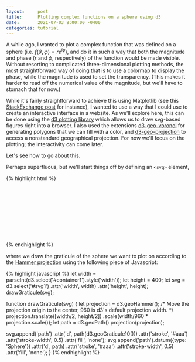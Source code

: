 ```yaml
---
layout: 	post
title: 		Plotting complex functions on a sphere using d3
date:   	2021-07-03 8:00:00 -0400
categories:	tutorial
---
```


<script src='https://d3js.org/d3.v7.min.js'></script>
<script src='https://cdn.jsdelivr.net/npm/d3-geo-projection@4'></script>
<script src='https://unpkg.com/d3-geo-voronoi@1.6.0/dist/d3-geo-voronoi.min.js'></script>
<script src='https://cdnjs.cloudflare.com/ajax/libs/mathjs/9.4.3/math.js'></script>
<script>
  let icefirecolors = ['#000000', '#001f4d', '#003786', '#0e58a8', '#217eb8', '#30a4ca', '#54c8df', '#9be4ef', '#e1e9d1', '#f3d573', '#e7b000', '#da8200', '#c65400', '#ac2301', '#820000', '#4c0000', '#040100'];
  let icefire = d3.interpolateRgbBasis(icefirecolors);
</script>

A while ago, I wanted to plot a complex function that was defined on a sphere (i.e. $f(\vartheta, \varphi) = r e^{i\phi}$), and do it in such a way that both the magnitude and phase ($r$ and $\phi$, respectively) of the function would be made visible. Without resorting to complicated three-dimensional plotting methods, the most straightforward way of doing that is to use a colormap to display the phase, while the magnitude is used to set the transparency. (This makes it harder to read off the numerical value of the magnitude, but we'll have to stomach that for now.)

<!--more-->

While it's fairly straightforward to achieve this using Matplotlib (see this [StackExchange post](https://stackoverflow.com/questions/32177718/use-a-variable-to-set-alpha-opacity-in-a-colormap) for instance), I wanted to use a way that I could use to create an interactive interface in a website. As we'll explore here, this can be done using the [d3 plotting library](https://d3js.org/) which allows us to draw svg-based figures right into a browser. I also used the extensions [d3-geo-voronoi](https://github.com/Fil/d3-geo-voronoi) for generating polygons that we can fill with a color, and [d3-geo-projection](https://github.com/d3/d3-geo-projection) to access a nonstandard geographical projection. For now we'll focus on the plotting; the interactivity can come later.

Let's see how to go about this.

Perhaps superfluous, but we'll start things off by defining an `<svg>` element,

{%  highlight html %}
<div id = 'container1'>
  <svg id = 'svg1'></svg>
</div>
{% endhighlight %}

where we draw the graticule of the sphere we want to plot on according to the [Hammer projection](https://en.wikipedia.org/wiki/Hammer_projection) using the following piece of Javascript:

{% highlight javascript %}
let width = parseInt(d3.select('#container1').style('width'));
let height = 400;
let svg = d3.select('#svg1')
  .attr('width', width)
  .attr('height', height);
drawGraticule(svg);

function drawGraticule(svg) {
  let projection = d3.geoHammer();
  /* Move the projection origin to the center,
  960 is d3's default projection width. */
  projection.translate([width/2, height/2])
    .scale(width/960 * projection.scale());
  let path = d3.geoPath().projection(projection);

  svg.append('path')
    .attr('d', path(d3.geoGraticule10()))
    .attr('stroke', '#aaa')
    .attr('stroke-width', 0.5)
    .attr('fill', 'none');
  svg.append('path').datum({type: 'Sphere'})
    .attr('d', path)
    .attr('stroke', '#aaa')
    .attr('stroke-width', 0.5)
    .attr('fill', 'none');
}
{% endhighlight %}

<div markdown = '0' id = 'container1'>
  <svg id = 'svg1'>
  </svg>
    <script>
	  let width = parseInt(d3.select('#container1').style('width'));
	  let height = 400;
	  let svg = d3.select('#svg1')
	    .attr('width', width)
		  .attr('height', height);
	  let path = drawGraticule(svg);
	
	  function drawGraticule(svg) {
	    let projection = d3.geoHammer();
	    projection.translate([width/2, height/2])
	      .scale(width/960 * projection.scale());
	    let path = d3.geoPath().projection(projection);
	  
	    svg.append('path')
	      .attr('d', path(d3.geoGraticule10()))
		  .attr('stroke', '#aaa')
		  .attr('stroke-width', 0.5)
		  .attr('fill', 'none');
		  
		svg.append('path').datum({type: 'Sphere'})
		  .attr('d', path)
		  .attr('stroke', '#aaa')
		  .attr('stroke-width', 0.5)
		  .attr('fill', 'none');
    
    return path;
	  }
	</script>
</div>
To plot a function on this sphere we'll define a grid of points where we evaluate the function. Then we'll color in a small region around our points according to the function's value. In a Cartesian coordinate system we could simply draw a box around each point, but on a sphere things are more complicated (looking at the graticule drawn above this becomes apparent: an element $\Delta\vartheta\Delta\varphi$ doesn't have the same surface area everywhere). Fortunately [Voronoi diagrams](https://en.wikipedia.org/wiki/Voronoi_diagram) (the collection of polygons that is constructed by drawing equidistant lines between pairs of points) provide a valuable tool to solve this problem, and they're baked right into d3 for this very reason.

Let's define an array of points in a JSON format that can be used by d3-geo,

{% highlight javascript %}
let sampling = 20;
let points = generatePoints(sampling);  

function generatePoints() {
  let xcoords = d3.range(-180, 180, sampling);
  let ycoords = d3.range(-90, 90 + sampling, sampling);
  let pointarray = [];
  for (let m = 0; m < ycoords.length; m++) {
    for (let n = 0; n < xcoords.length; n++) {
      /* Add small random offset to prevent aliasing at dense sampling. */
      pointarray.push( [xcoords[n], ycoords[m] + Math.random() * 0.001] );
      }
  } 
  let points = {
    type: 'FeatureCollection',
    features: pointarray.map(function(d) {
      return {
        type: 'Point',
        coordinates: [ d[0], d[1] ]
        }
    })
  }
  return points
}
{% endhighlight %}

and use this to draw the Voronoi diagram (where we use random polygon colors):

{% highlight javascript %}
let vor = drawVoronoi(svg, points, path);

function drawVoronoi(svg, points, path) {
  let vor = d3.geoVoronoi(points);
  svg.append('g')
    .selectAll('path')
    .data(vor.polygons().features)
    .enter()
      .append('path')
      .attr('d', path)
      .attr('fill', () => d3.interpolateTurbo(Math.random()));
  svg.append('g')
    .selectAll('path')
    .data(points.features)
    .enter()
      .append('path')
      .attr('d', path)
      .attr('opacity', 0.5);
  return vor
}
{% endhighlight %}  

<div markdown = '0' id = 'container2'>
  <svg id = 'svg2'>
  </svg>
  <script>
	  svg = d3.select('#svg2')
	    .attr('width', width)
      .attr('height', height);
    let sampling = 20;
    let points = generatePoints(sampling);
    let vor = drawVoronoi(svg, points, path);        
	  
	  function generatePoints(sampling) {
      let xcoords = d3.range(-180, 180, sampling);
      let ycoords = d3.range(-90, 90 + sampling, sampling);
      let pointarray = [];
      for (let m = 0; m < ycoords.length; m++) {
        for (let n = 0; n < xcoords.length; n++) {
          pointarray.push( [xcoords[n], ycoords[m] + Math.random() * 0.001] );
          }
      } 
      let points = {
        type: 'FeatureCollection',
        features: pointarray.map(function(d) {
          return {
            type: 'Point',
            coordinates: [ d[0], d[1] ]
            }
        })
      }
      return points
    }
	  
    function drawVoronoi(svg, points, path) {
      let vor = d3.geoVoronoi(points);
      svg.append('g')
        .selectAll('path')
        .data(vor.polygons().features)
        .enter()
          .append('path')
          .attr('d', path)
          .attr('fill', () => d3.interpolateTurbo(Math.random()));
      svg.append('g')
        .selectAll('path')
        .data(points.features)
        .enter()
          .append('path')
          .attr('d', path)
          .attr('opacity', 0.5);
      return vor;
    }
	</script>
</div>

Pretty funky! Now the only thing that remains to be done is to link the color and opacity of the Voronoi cells to a function. Let's plot the spherical harmonic

$$
Y_1^{1}(\vartheta, \varphi) = -\frac{1}{2} e^{i\phi} \sin\left(\vartheta\right).
$$

We'll refine the mesh a little more to increase the resolution, and we'll use the custom colormap `icefire` which I've defined [elsewhere](https://observablehq.com/@dehond/cyclical-colormaps).

{% highlight javascript %}
sampling = 3;
points = generatePoints(sampling);
plotFunction(svg, points, path, f);

function f(phi, theta) {
  return math.multiply( -math.exp( math.multiply(math.complex(0, 1), 2*math.pi*phi/360 )), math.sin(math.pi*theta/360))
}

function plotFunction(svg, points, path, f) {
  let vor = d3.geoVoronoi(points);
  svg.append('g')
    .selectAll('path')
    .data(vor.polygons().features)
    .enter()
      .append('path')
      .attr('d', path)
      .attr('fill', d => icefire( 
        (math.pi + f(d.properties.sitecoordinates[0], d.properties.sitecoordinates[1] ).arg())/(2*math.pi)
      ))
      .attr('opacity', d => f( d.properties.sitecoordinates[0], d.properties.sitecoordinates[1] ).abs()/0.5);
}
{% endhighlight %}

<div markdown = '0' id = 'container3'>
  <svg id = 'svg3'>
  </svg>
    <script>
	  svg = d3.select('#svg3')
	    .attr('width', width)
      .attr('height', height)
      .attr('shape-rendering', 'crispEdges');
    drawGraticule(svg);
    sampling = 5;
    points = generatePoints(sampling);
    plotFunction(svg, points, path, f);
    
    function f(phi, theta) {
      return math.multiply( math.exp( math.multiply(math.complex(0, 1), -2*math.pi*phi/360 )), math.sin(math.pi*theta/360))
    }
    
    function plotFunction(svg, points, path, f) {
      let vor = d3.geoVoronoi(points);
      svg.append('g')
        .selectAll('path')
        .data(vor.polygons().features)
        .enter()
          .append('path')
          .attr('d', path)
          .attr('fill', d => icefire( 
            (math.pi + f(d.properties.sitecoordinates[0], d.properties.sitecoordinates[1] ).arg())/(2*math.pi)
          ))
          .attr('opacity', d => f( d.properties.sitecoordinates[0], d.properties.sitecoordinates[1] ).abs()/0.5);
    }
    </script>
</div>